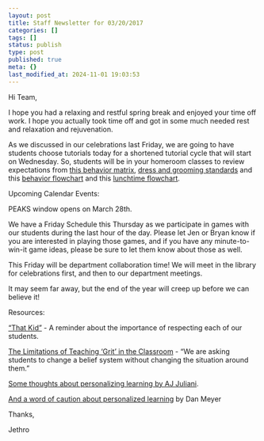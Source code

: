 ```yaml
---
layout: post
title: Staff Newsletter for 03/20/2017
categories: []
tags: []
status: publish
type: post
published: true
meta: {}
last_modified_at: 2024-11-01 19:03:53
---
```


Hi Team,


I hope you had a relaxing and restful spring break and enjoyed your time off work. I hope you actually took time off and got in some much needed rest and relaxation and rejuvenation.


As we discussed in our celebrations last Friday, we are going to have students choose tutorials today for a shortened tutorial cycle that will start on Wednesday. So, students will be in your homeroom classes to review expectations from 
[this behavior matrix](http://dl.dropbox.com/u/665822/KMS%20Behavioral%20Matrix.docx), 
[dress and grooming standards](http://dl.dropbox.com/u/665822/Dress-Grooming_Kodiak%20Middle%20School%20Dress%20and%20Grooming%20Matrix.docx) and this 
[behavior flowchart](http://dl.dropbox.com/u/665822/Behavioral%20Flowchart.pptx) and this 
[lunchtime flowchart](http://dl.dropbox.com/u/665822/Lunch%20Time%20Flowchart.pdf).


Upcoming Calendar Events:


PEAKS window opens on March 28th.


We have a Friday Schedule this Thursday as we participate in games with our students during the last hour of the day. Please let Jen or Bryan know if you are interested in playing those games, and if you have any minute-to-win-it game ideas, please be sure to let them know about those as well.


This Friday will be department collaboration time! We will meet in the library for celebrations first, and then to our department meetings.


It may seem far away, but the end of the year will creep up before we can believe it!


Resources:


[“That Kid”](https://www.washingtonpost.com/news/answer-sheet/wp/2014/11/14/teacher-to-parents-about-that-kid-the-one-who-hits-disrupts-and-influences-your-kid/?utm_campaign=crowdfire&utm_content=crowdfire&utm_medium=social&utm_source=twitter&utm_term=.09f1756adc00#10645142-tw#1489526320239) - A reminder about the importance of respecting each of our students.


[The Limitations of Teaching ‘Grit’ in the Classroom](https://www.theatlantic.com/education/archive/2015/12/when-grit-isnt-enough/418269/?utm_campaign=crowdfire&utm_content=crowdfire&utm_medium=social&utm_source=twitter) - “We are asking students to change a belief system without changing the situation around them.”


[Some thoughts about personalizing learning by AJ Juliani](http://ajjuliani.com/learning-always-personalized-individualized-school-catching/?utm_campaign=crowdfire&utm_content=crowdfire&utm_medium=social&utm_source=twitter#10645142-tw#1489382242192).


[And a word of caution about personalized learning](http://blog.mrmeyer.com/2017/problems-with-personalized-learning/) by Dan Meyer


Thanks,


Jethro
